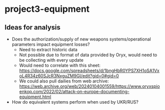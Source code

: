 # project3-equipment

## Ideas for analysis

- Does the authorization/supply of new weapons systems/operational parameters impact equipment losses?
    - Need to extract historic data
    - Not possible due to format of data provided by Oryx, would need to be collecting with every update
    - Would need to correlate with this sheet: https://docs.google.com/spreadsheets/d/1bngHbR0YPS7XH1oSA1VxoL4R34z60SJcR3NxguZM9GI/edit?gid=0#gid=0
    - We could also pull dailies from web archive: https://web.archive.org/web/20240104001559/https://www.oryxspioenkop.com/2022/02/attack-on-europe-documenting-equipment.html
- How do equivalent systems perform when used by UKR/RUS?
